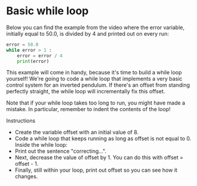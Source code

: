 # Basic while loop
Below you can find the example from the video where the error variable, initially equal to 50.0, is divided by 4 and printed out on every run:

```python
error = 50.0
while error > 1 :
    error = error / 4
    print(error)
```

This example will come in handy, because it's time to build a while loop yourself! We're going to code a while loop that implements a very basic control system for an inverted pendulum. If there's an offset from standing perfectly straight, the while loop will incrementally fix this offset.

Note that if your while loop takes too long to run, you might have made a mistake. In particular, remember to indent the contents of the loop!

Instructions

- Create the variable offset with an initial value of 8.
- Code a while loop that keeps running as long as offset is not equal to 0. Inside the while loop:
- Print out the sentence "correcting...".
- Next, decrease the value of offset by 1. You can do this with offset = offset - 1.
- Finally, still within your loop, print out offset so you can see how it changes.
